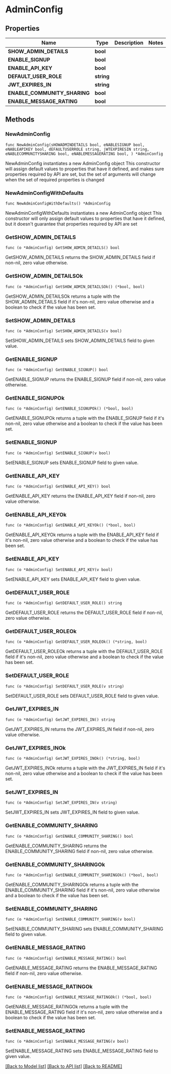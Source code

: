 # AdminConfig

## Properties

Name | Type | Description | Notes
------------ | ------------- | ------------- | -------------
**SHOW_ADMIN_DETAILS** | **bool** |  | 
**ENABLE_SIGNUP** | **bool** |  | 
**ENABLE_API_KEY** | **bool** |  | 
**DEFAULT_USER_ROLE** | **string** |  | 
**JWT_EXPIRES_IN** | **string** |  | 
**ENABLE_COMMUNITY_SHARING** | **bool** |  | 
**ENABLE_MESSAGE_RATING** | **bool** |  | 

## Methods

### NewAdminConfig

`func NewAdminConfig(sHOWADMINDETAILS bool, eNABLESIGNUP bool, eNABLEAPIKEY bool, dEFAULTUSERROLE string, jWTEXPIRESIN string, eNABLECOMMUNITYSHARING bool, eNABLEMESSAGERATING bool, ) *AdminConfig`

NewAdminConfig instantiates a new AdminConfig object
This constructor will assign default values to properties that have it defined,
and makes sure properties required by API are set, but the set of arguments
will change when the set of required properties is changed

### NewAdminConfigWithDefaults

`func NewAdminConfigWithDefaults() *AdminConfig`

NewAdminConfigWithDefaults instantiates a new AdminConfig object
This constructor will only assign default values to properties that have it defined,
but it doesn't guarantee that properties required by API are set

### GetSHOW_ADMIN_DETAILS

`func (o *AdminConfig) GetSHOW_ADMIN_DETAILS() bool`

GetSHOW_ADMIN_DETAILS returns the SHOW_ADMIN_DETAILS field if non-nil, zero value otherwise.

### GetSHOW_ADMIN_DETAILSOk

`func (o *AdminConfig) GetSHOW_ADMIN_DETAILSOk() (*bool, bool)`

GetSHOW_ADMIN_DETAILSOk returns a tuple with the SHOW_ADMIN_DETAILS field if it's non-nil, zero value otherwise
and a boolean to check if the value has been set.

### SetSHOW_ADMIN_DETAILS

`func (o *AdminConfig) SetSHOW_ADMIN_DETAILS(v bool)`

SetSHOW_ADMIN_DETAILS sets SHOW_ADMIN_DETAILS field to given value.


### GetENABLE_SIGNUP

`func (o *AdminConfig) GetENABLE_SIGNUP() bool`

GetENABLE_SIGNUP returns the ENABLE_SIGNUP field if non-nil, zero value otherwise.

### GetENABLE_SIGNUPOk

`func (o *AdminConfig) GetENABLE_SIGNUPOk() (*bool, bool)`

GetENABLE_SIGNUPOk returns a tuple with the ENABLE_SIGNUP field if it's non-nil, zero value otherwise
and a boolean to check if the value has been set.

### SetENABLE_SIGNUP

`func (o *AdminConfig) SetENABLE_SIGNUP(v bool)`

SetENABLE_SIGNUP sets ENABLE_SIGNUP field to given value.


### GetENABLE_API_KEY

`func (o *AdminConfig) GetENABLE_API_KEY() bool`

GetENABLE_API_KEY returns the ENABLE_API_KEY field if non-nil, zero value otherwise.

### GetENABLE_API_KEYOk

`func (o *AdminConfig) GetENABLE_API_KEYOk() (*bool, bool)`

GetENABLE_API_KEYOk returns a tuple with the ENABLE_API_KEY field if it's non-nil, zero value otherwise
and a boolean to check if the value has been set.

### SetENABLE_API_KEY

`func (o *AdminConfig) SetENABLE_API_KEY(v bool)`

SetENABLE_API_KEY sets ENABLE_API_KEY field to given value.


### GetDEFAULT_USER_ROLE

`func (o *AdminConfig) GetDEFAULT_USER_ROLE() string`

GetDEFAULT_USER_ROLE returns the DEFAULT_USER_ROLE field if non-nil, zero value otherwise.

### GetDEFAULT_USER_ROLEOk

`func (o *AdminConfig) GetDEFAULT_USER_ROLEOk() (*string, bool)`

GetDEFAULT_USER_ROLEOk returns a tuple with the DEFAULT_USER_ROLE field if it's non-nil, zero value otherwise
and a boolean to check if the value has been set.

### SetDEFAULT_USER_ROLE

`func (o *AdminConfig) SetDEFAULT_USER_ROLE(v string)`

SetDEFAULT_USER_ROLE sets DEFAULT_USER_ROLE field to given value.


### GetJWT_EXPIRES_IN

`func (o *AdminConfig) GetJWT_EXPIRES_IN() string`

GetJWT_EXPIRES_IN returns the JWT_EXPIRES_IN field if non-nil, zero value otherwise.

### GetJWT_EXPIRES_INOk

`func (o *AdminConfig) GetJWT_EXPIRES_INOk() (*string, bool)`

GetJWT_EXPIRES_INOk returns a tuple with the JWT_EXPIRES_IN field if it's non-nil, zero value otherwise
and a boolean to check if the value has been set.

### SetJWT_EXPIRES_IN

`func (o *AdminConfig) SetJWT_EXPIRES_IN(v string)`

SetJWT_EXPIRES_IN sets JWT_EXPIRES_IN field to given value.


### GetENABLE_COMMUNITY_SHARING

`func (o *AdminConfig) GetENABLE_COMMUNITY_SHARING() bool`

GetENABLE_COMMUNITY_SHARING returns the ENABLE_COMMUNITY_SHARING field if non-nil, zero value otherwise.

### GetENABLE_COMMUNITY_SHARINGOk

`func (o *AdminConfig) GetENABLE_COMMUNITY_SHARINGOk() (*bool, bool)`

GetENABLE_COMMUNITY_SHARINGOk returns a tuple with the ENABLE_COMMUNITY_SHARING field if it's non-nil, zero value otherwise
and a boolean to check if the value has been set.

### SetENABLE_COMMUNITY_SHARING

`func (o *AdminConfig) SetENABLE_COMMUNITY_SHARING(v bool)`

SetENABLE_COMMUNITY_SHARING sets ENABLE_COMMUNITY_SHARING field to given value.


### GetENABLE_MESSAGE_RATING

`func (o *AdminConfig) GetENABLE_MESSAGE_RATING() bool`

GetENABLE_MESSAGE_RATING returns the ENABLE_MESSAGE_RATING field if non-nil, zero value otherwise.

### GetENABLE_MESSAGE_RATINGOk

`func (o *AdminConfig) GetENABLE_MESSAGE_RATINGOk() (*bool, bool)`

GetENABLE_MESSAGE_RATINGOk returns a tuple with the ENABLE_MESSAGE_RATING field if it's non-nil, zero value otherwise
and a boolean to check if the value has been set.

### SetENABLE_MESSAGE_RATING

`func (o *AdminConfig) SetENABLE_MESSAGE_RATING(v bool)`

SetENABLE_MESSAGE_RATING sets ENABLE_MESSAGE_RATING field to given value.



[[Back to Model list]](../README.md#documentation-for-models) [[Back to API list]](../README.md#documentation-for-api-endpoints) [[Back to README]](../README.md)


